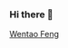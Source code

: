 ### Hi there 👋
<div class="badge-base LI-profile-badge" data-locale="en_US" data-size="large" data-theme="light" data-type="HORIZONTAL" data-vanity="wentaofeng" data-version="v1"><a class="badge-base__link LI-simple-link" href="https://ch.linkedin.com/in/wentaofeng?trk=profile-badge">Wentao Feng</a></div>
              
